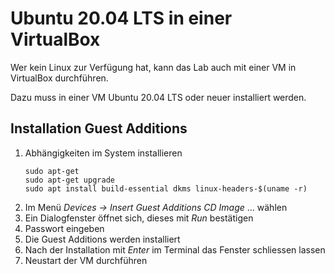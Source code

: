 # Ubuntu 20.04 LTS in einer VirtualBox

Wer kein Linux zur Verfügung hat, kann das Lab auch mit einer VM in VirtualBox durchführen.

Dazu muss in einer VM Ubuntu 20.04 LTS oder neuer installiert werden.

## Installation Guest Additions

1. Abhängigkeiten im System installieren
    ```shell
    sudo apt-get
    sudo apt-get upgrade
    sudo apt install build-essential dkms linux-headers-$(uname -r)
    ```
1. Im Menü _Devices -> Insert Guest Additions CD Image_ ... wählen
1. Ein Dialogfenster öffnet sich, dieses mit _Run_ bestätigen
1. Passwort eingeben
1. Die Guest Additions werden installiert
1. Nach der Installation mit _Enter_ im Terminal das Fenster schliessen lassen
1. Neustart der VM durchführen
